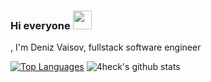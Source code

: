 ### Hi everyone <img src="https://raw.githubusercontent.com/MartinHeinz/MartinHeinz/master/wave.gif" width="30px">
, I'm Deniz Vaisov, fullstack software engineer

[![Top Languages](https://github-readme-stats.vercel.app/api/top-langs/?username=DenizVaisov&layout=compact)]()
![4heck's github stats](https://github-readme-stats.vercel.app/api?username=DenizVaisov&show_icons=true&include_all_commits=true&count_private=true)

<!--
**DenizVaisov/DenizVaisov** is a ✨ _special_ ✨ repository because its `README.md` (this file) appears on your GitHub profile.

Here are some ideas to get you started:

- 🔭 I’m currently working on ...
- 🌱 I’m currently learning ...
- 👯 I’m looking to collaborate on ...
- 🤔 I’m looking for help with ...
- 💬 Ask me about ...
- 📫 How to reach me: ...
- 😄 Pronouns: ...
- ⚡ Fun fact: ...
-->
